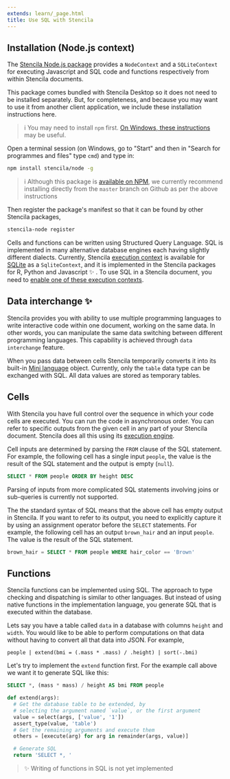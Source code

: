 ```yaml
---
extends: learn/_page.html
title: Use SQL with Stencila
---
```


## Installation (Node.js context)

The [Stencila Node.js package](https://github.com/stencila/node) provides a `NodeContext` and a `SQLiteContext` for executing Javascript and SQL code and functions respectively from within Stencila documents.

This package comes bundled with Stencila Desktop so it does not need to be installed separately. But, for completeness, and because you may want to use it from another client application, we include these installation instructions here.

>i You may need to install `npm` first. [On Windows, these instructions](http://blog.teamtreehouse.com/install-node-js-npm-windows) may be useful.

Open a terminal session (on Windows, go to "Start" and then in "Search for programmes and files" type `cmd`) and type in:

```bash
npm install stencila/node -g
```

>i Although this package is [available on NPM](https://www.npmjs.com/package/stencila-node), we currently recommend installing directly from the `master` branch on Github as per the above instructions

Then register the package's manifest so that it can be found by other Stencila packages,

```bash
stencila-node register
```


Cells and functions can be written using Structured Query Language. SQL is implemented in many alternative database engines
each having slightly different dialects. Currently, Stencila [execution context](computation/contexts.md) is available for
[SQLite](https://www.sqlite.org/) as a `SqliteContext`, and it is implemented in the Stencila packages for R, Python and Javascript :sparkles: .
To use SQL in a Stencila document, you need to [enable one of these execution contexts](getting-started/installation.md#execution-contexts).


## Data interchange :sparkles:

Stencila provides you with ability to use multiple programming languages to write interactive code within
one document, working on the same data. In other words, you can manipulate the same data switching between different programming
languages. This capability is achieved through `data interchange` feature.

When you pass data between cells Stencila temporarily converts it into its built-in [Mini language](languages/mini/README.md) object.
Currently, only the `table` data type can be exchanged with SQL. All data values are stored as temporary tables.

## Cells
With Stencila you have full control over the sequence in which your code cells are executed. You can run the code in asynchronous order.
You can refer to specific outputs from the given cell in any part of your Stencila document.
Stencila does all this using its [execution engine](computation/engine.md).

Cell inputs are determined by parsing the `FROM` clause of the SQL statement.
For example, the following cell has a single input `people`, the value is the result of
the SQL statement and the output is empty (`null`).

```sql
SELECT * FROM people ORDER BY height DESC
```

Parsing of inputs from more complicated SQL statements involving joins or sub-queries is currently not supported.

The the standard syntax of SQL means that the above cell has empty output in Stencila. If you want to refer to its
output, you need to explicitly capture it by  using an assignment operator before the `SELECT` statements.
For example, the following cell has an output `brown_hair` and an input `people`. The value is the result
of the SQL statement.

```sql
brown_hair = SELECT * FROM people WHERE hair_color == 'Brown'
```

## Functions

Stencila functions can be implemented using SQL. The approach to type checking and dispatching is similar to other languages.
 But instead of using native functions in the implementation language, you generate SQL that is executed within the database.

Lets say you have a table called `data` in a database with columns `height` and `width`. You would like to be able to
perform computations on that data without having to convert all that data into JSON. For example,

```mini
people | extend(bmi = (.mass * .mass) / .height) | sort(-.bmi)
```

Let's try to implement the `extend` function first. For the example call above we want it to generate SQL like this:

```sql
SELECT *, (mass * mass) / height AS bmi FROM people
```

```python
def extend(args):
  # Get the database table to be extended, by
  # selecting the argument named `value`, or the first argument
  value = select(args, ['value', '1'])
  assert_type(value, 'table')
  # Get the remaining arguments and execute them
  others = [execute(arg) for arg in remainder(args, value)]

  # Generate SQL
  return 'SELECT *, '
```

> :sparkles: Writing of functions in SQL is not yet implemented
